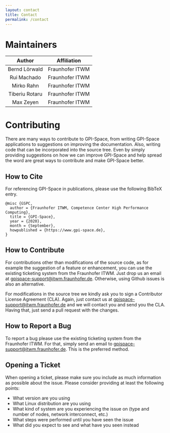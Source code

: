 ```yaml
---
layout: contact
title: Contact
permalink: /contact
---
```


# Maintainers

| Author | Affiliation |
| :-: | :-: |
| Bernd Lörwald | Fraunhofer ITWM |
| Rui Machado | Fraunhofer ITWM |
| Mirko Rahn | Fraunhofer ITWM |
| Tiberiu Rotaru | Fraunhofer ITWM |
| Max Zeyen | Fraunhofer ITWM |

# Contributing

There are many ways to contribute to GPI-Space, from writing GPI-Space
applications to suggestions on improving the documentation. Also,
writing code that can be incorporated into the source tree. Even by
simply providing suggestions on how we can improve GPI-Space and help
spread the word are great ways to contribute and make GPI-Space
better.

## How to Cite

For referencing GPI-Space in publications, please use the following BibTeX entry.

```
@misc {GSPC,
  author = {Fraunhofer ITWM, Competence Center High Performance Computing},
  title = {GPI-Space},
  year = {2020},
  month = {September},
  howpublished = {https://www.gpi-space.de},
}
```

## How to Contribute

For contributions other than modifications of the source code, as for
example the suggestion of a feature or enhancement, you can use the
existing ticketing system from the Fraunhofer ITWM. Just drop us an
email at gpispace-support@itwm.fraunhofer.de. Otherwise, using Github
issues is also an alternative.

For modifications in the source tree we kindly ask you to sign a
Contributor License Agreement (CLA). Again, just contact us at
gpispace-support@itwm.fraunhofer.de and we will contact you and send
you the CLA. Having that, just send a pull request with the changes.

## How to Report a Bug

To report a bug please use the existing ticketing system from the
Fraunhofer ITWM. For that, simply send an email to
gpispace-support@itwm.fraunhofer.de. This is the preferred method.

## Opening a Ticket

When opening a ticket, please make sure you include as much
information as possible about the issue. Please consider providing at
least the following points:

- What version are you using
- What Linux distribution are you using
- What kind of system are you experiencing the issue on (type and
  number of nodes, network interconnect, etc.)
- What steps were performed until you have seen the issue
- What did you expect to see and what have you seen instead
